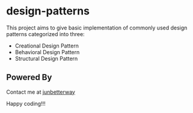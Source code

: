 # design-patterns

This project aims to give basic implementation of commonly used design patterns categorized into three: 

* Creational Design Pattern
* Behavioral Design Pattern
* Structural Design Pattern

## Powered By
Contact me at [junbetterway](jkpminon12@yahoo.com)

Happy coding!!!

